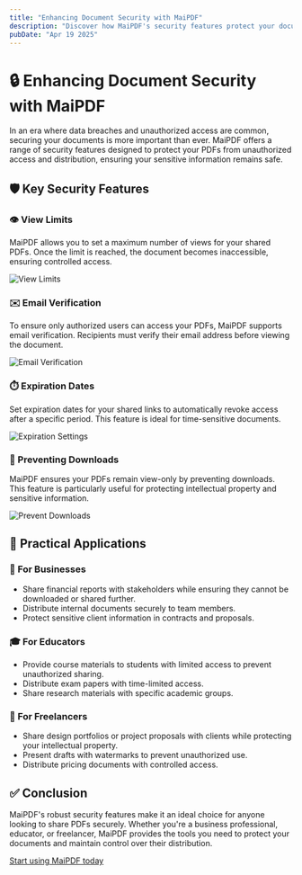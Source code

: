 ```yaml
---
title: "Enhancing Document Security with MaiPDF"
description: "Discover how MaiPDF's security features protect your documents from unauthorized access and distribution."
pubDate: "Apr 19 2025"
---
```


# 🔒 Enhancing Document Security with MaiPDF

<div class="intro-panel">
  In an era where data breaches and unauthorized access are common, securing your documents is more important than ever. MaiPDF offers a range of security features designed to protect your PDFs from unauthorized access and distribution, ensuring your sensitive information remains safe.
</div>

## 🛡️ Key Security Features

<div class="features-grid">
  <div class="feature-card">
    <h3>👁️ View Limits</h3>
    <p>MaiPDF allows you to set a maximum number of views for your shared PDFs. Once the limit is reached, the document becomes inaccessible, ensuring controlled access.</p>
    <img src="/maipdf-images/security_level_in_pdf_setting.png" alt="View Limits" />
  </div>

  <div class="feature-card">
    <h3>✉️ Email Verification</h3>
    <p>To ensure only authorized users can access your PDFs, MaiPDF supports email verification. Recipients must verify their email address before viewing the document.</p>
    <img src="/maipdf-images/get_email_verification_before_read.jpg" alt="Email Verification" />
  </div>

  <div class="feature-card">
    <h3>⏱️ Expiration Dates</h3>
    <p>Set expiration dates for your shared links to automatically revoke access after a specific period. This feature is ideal for time-sensitive documents.</p>
    <img src="/maipdf-images/pdf_change_setting_after_sent.png" alt="Expiration Settings" />
  </div>

  <div class="feature-card">
    <h3>🚫 Preventing Downloads</h3>
    <p>MaiPDF ensures your PDFs remain view-only by preventing downloads. This feature is particularly useful for protecting intellectual property and sensitive information.</p>
    <img src="/maipdf-images/pdf_icon_of_no_printing_no_downloading.png" alt="Prevent Downloads" />
  </div>
</div>

## 💼 Practical Applications

<div class="features-grid">
  <div class="card">
    <h3>🏢 For Businesses</h3>
    <ul>
      <li>Share financial reports with stakeholders while ensuring they cannot be downloaded or shared further.</li>
      <li>Distribute internal documents securely to team members.</li>
      <li>Protect sensitive client information in contracts and proposals.</li>
    </ul>
  </div>
  
  <div class="card">
    <h3>🎓 For Educators</h3>
    <ul>
      <li>Provide course materials to students with limited access to prevent unauthorized sharing.</li>
      <li>Distribute exam papers with time-limited access.</li>
      <li>Share research materials with specific academic groups.</li>
    </ul>
  </div>
  
  <div class="card">
    <h3>🎨 For Freelancers</h3>
    <ul>
      <li>Share design portfolios or project proposals with clients while protecting your intellectual property.</li>
      <li>Present drafts with watermarks to prevent unauthorized use.</li>
      <li>Distribute pricing documents with controlled access.</li>
    </ul>
  </div>
</div>

## ✅ Conclusion

<div class="cta-container">
  <p>MaiPDF's robust security features make it an ideal choice for anyone looking to share PDFs securely. Whether you're a business professional, educator, or freelancer, MaiPDF provides the tools you need to protect your documents and maintain control over their distribution.</p>
  
  <p><a href="https://maipdf.com">Start using MaiPDF today</a></p>
</div>